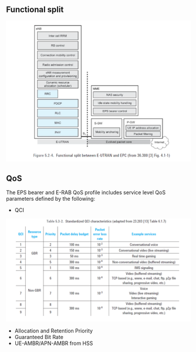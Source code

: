 ## Functional split

![Functional split between E-UTRAN and EPC](5.2-4.png)

## QoS
The EPS bearer and E-RAB QoS profile includes service level QoS parameters defined by the following:
* QCI

![qci table](5.3-2.png)

* Allocation and Retention Priority
* Guaranteed Bit Rate
* UE-AMBR/APN-AMBR from HSS

